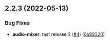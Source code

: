 ## 2.2.3 (2022-05-13)


### Bug Fixes

* **audio-mixer:** test release 2 ([#4](https://github.com/ricardotwilio/media-extensions-ci-playground/issues/4)) ([6a89320](https://github.com/ricardotwilio/media-extensions-ci-playground/commit/6a893204951e7018666f392749abd548f4a1f672))



